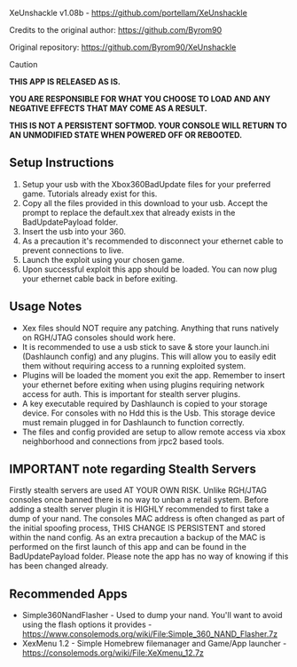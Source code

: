 XeUnshackle v1.08b - https://github.com/portellam/XeUnshackle

Credits to the original author: https://github.com/Byrom90

Original repository: https://github.com/Byrom90/XeUnshackle

> [!CAUTION]
> **THIS APP IS RELEASED AS IS.**
>
> **YOU ARE RESPONSIBLE FOR WHAT YOU CHOOSE TO LOAD AND ANY NEGATIVE EFFECTS THAT MAY COME AS A RESULT.**
>
> **THIS IS NOT A PERSISTENT SOFTMOD. YOUR CONSOLE WILL RETURN TO AN UNMODIFIED STATE WHEN POWERED OFF OR REBOOTED.**

## Setup Instructions
1. Setup your usb with the Xbox360BadUpdate files for your preferred game. Tutorials already exist for this.
2. Copy all the files provided in this download to your usb. Accept the prompt to replace the default.xex that
   already exists in the BadUpdatePayload folder.
3. Insert the usb into your 360.
4. As a precaution it's recommended to disconnect your ethernet cable to prevent connections to live.
5. Launch the exploit using your chosen game.
6. Upon successful exploit this app should be loaded. You can now plug your ethernet cable back in before exiting.

## Usage Notes
- Xex files should NOT require any patching. Anything that runs natively on RGH/JTAG consoles should work here.
- It is recommended to use a usb stick to save & store your launch.ini (Dashlaunch config) and any plugins.
  This will allow you to easily edit them without requiring access to a running exploited system.
- Plugins will be loaded the moment you exit the app. Remember to insert your ethernet before exiting when using plugins
  requiring network access for auth. This is important for stealth server plugins.
- A key executable required by Dashlaunch is copied to your storage device. For consoles with no Hdd this is the Usb.
  This storage device must remain plugged in for Dashlaunch to function correctly.
- The files and config provided are setup to allow remote access via xbox neighborhood and connections from jrpc2 based tools.

## IMPORTANT note regarding Stealth Servers
Firstly stealth servers are used AT YOUR OWN RISK.
Unlike RGH/JTAG consoles once banned there is no way to unban a retail system.
Before adding a stealth server plugin it is HIGHLY recommended to first take a dump of your nand.
The consoles MAC address is often changed as part of the initial spoofing process, THIS CHANGE IS PERSISTENT and stored within the nand config.
As an extra precaution a backup of the MAC is performed on the first launch of this app and can be found in the BadUpdatePayload folder.
Please note the app has no way of knowing if this has been changed already.

## Recommended Apps
- Simple360NandFlasher - Used to dump your nand. You'll want to avoid using the flash options it provides - https://www.consolemods.org/wiki/File:Simple_360_NAND_Flasher.7z
- XexMenu 1.2 - Simple Homebrew filemanager and Game/App launcher - https://consolemods.org/wiki/File:XeXmenu_12.7z